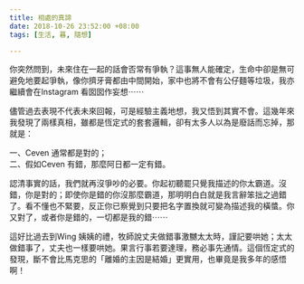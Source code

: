 ```yaml
---
title: 相處的真諦
date: 2018-10-26 23:52:00 +08:00
tags: [生活, 暮, 隨想]

---
```


  
  
  
你突然問到，未來住在一起的話會否常有爭執？這事無人能確定，生命中卻是無可避免地要起爭執，像你擠牙膏都由中間開始，家中也將不會有公仔麵等垃圾，我亦繼續會在Instagram 看囡囡作妄想⋯⋯  
  
  
儘管過去表現不代表未來回報，可是經驗主義地想，我又悟到其實不會。這幾年來我發現了兩樣真相，雖都是恆定式的套套邏輯，卻有太多人以為是廢話而忘掉，那就是：  
  
一、Ceven 通常都是對的；  
二、假如Ceven 有錯，那麼阿日都一定有錯。  
  
認清事實的話，我們就再沒爭吵的必要。你起初聽罷只覺我描述的你太霸道。沒錯，你是對的；即使你是錯的你沒那麼霸道，那明明白白就是我言辭笨拙之過錯了。看不懂也不緊要，反正你已察覺到只要把名字置換就可變為描述我的橫螿。你又對了，或者你是錯的，一切都是我的錯⋯⋯  
  
這好比過去到Wing 姨姨的禮，牧師說丈夫做錯事激嬲太太時，謹記要哄她；太太做錯事了，丈夫也一樣要哄她。果言行事若要達理，務必事先通情。這個恆定式的發現，斷不會比馬克思的「離婚的主因是結婚」更實用，也畢竟是我多年的感悟啊！  
  
  
